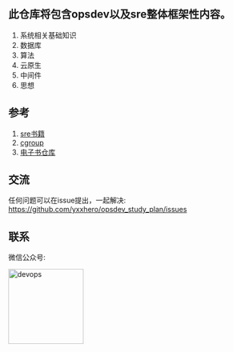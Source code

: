 ## 此仓库将包含opsdev以及sre整体框架性内容。
1. 系统相关基础知识
2. 数据库
3. 算法
4. 云原生
5. 中间件
6. 思想


## 参考
1. [sre书籍](https://redbearder.github.io/The-Site-Reliability-Workbook-CHS/)
2. [cgroup](https://man7.org/linux/man-pages/man7/cgroups.7.html)
3. [电子书仓库](https://github.com/7-sevens/Developer-Books)





## 交流
任何问题可以在issue提出，一起解决:  
https://github.com/yxxhero/opsdev_study_plan/issues



## 联系
微信公众号:

<a href="https://www.aiopsclub.com" target="_blank"><img src="https://www.aiopsclub.com/images/wxqrcode.jpg" alt="devops" height="150" align="center"/></a>